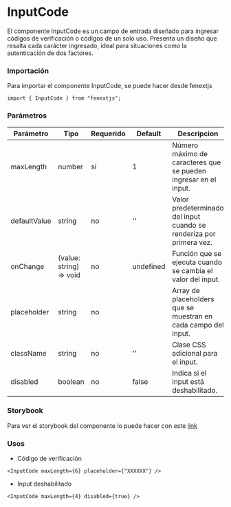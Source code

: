 # InputCode

El componente InputCode es un campo de entrada diseñado para ingresar códigos de verificación o códigos de un solo uso. Presenta un diseño que resalta cada carácter ingresado, ideal para situaciones como la autenticación de dos factores.

### Importación

Para importar el componente InputCode, se puede hacer desde fenextjs

```tsx copy
import { InputCode } from "fenextjs";
```

### Parámetros

| Parámetro    | Tipo                     | Requerido | Default   | Descripcion                                                         |
| ------------ | ------------------------ | --------- | --------- | ------------------------------------------------------------------- |
| maxLength    | number                   | sí        | 1         | Número máximo de caracteres que se pueden ingresar en el input.     |
| defaultValue | string                   | no        | ''        | Valor predeterminado del input cuando se renderiza por primera vez. |
| onChange     | (value: string) =\> void | no        | undefined | Función que se ejecuta cuando se cambia el valor del input.         |
| placeholder  | string                   | no        |           | Array de placeholders que se muestran en cada campo del input.      |
| className    | string                   | no        | ''        | Clase CSS adicional para el input.                                  |
| disabled     | boolean                  | no        | false     | Indica si el input está deshabilitado.                              |

### Storybook

Para ver el storybook del componente lo puede hacer con este [link](https://fenextjs-component-storybook.vercel.app/?path=/story/input-inputcode--index)

### Usos

-   Código de verificación

```tsx copy
<InputCode maxLength={6} placeholder={"XXXXXX"} />
```

-   Input deshabilitado

```tsx copy
<InputCode maxLength={4} disabled={true} />
```
